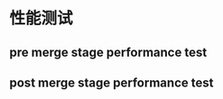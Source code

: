 # 性能测试
## pre merge stage performance test

## post merge stage performance test

# 
<!--stackedit_data:
eyJoaXN0b3J5IjpbNTM2NjMzNDA1LDExMTM1NTYwOTBdfQ==
-->
